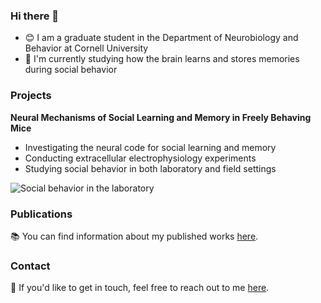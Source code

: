 ### Hi there 👋

- 😊 I am a graduate student in the Department of Neurobiology and Behavior at Cornell University
- 🧠 I'm currently studying how the brain learns and stores memories during social behavior

### Projects

**Neural Mechanisms of Social Learning and Memory in Freely Behaving Mice**
   - Investigating the neural code for social learning and memory
   - Conducting extracellular electrophysiology experiments
   - Studying social behavior in both laboratory and field settings

![Social behavior in the laboratory](https://www.youtube.com/watch?v=zLjTg9YgRLQ)   
### Publications

📚 You can find information about my published works [here](https://scholar.google.com/citations?user=RSMYGm4AAAAJ&hl=en).

### Contact

📧 If you'd like to get in touch, feel free to reach out to me [here](https://twitter.com/PraPaudel).




